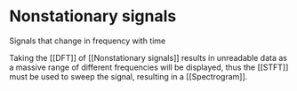 # Nonstationary signals
Signals that change in frequency with time

Taking the [[DFT]] of [[Nonstationary signals]] results in unreadable data as a massive range of different frequencies will be displayed, thus the [[STFT]] must be used to sweep the signal, resulting in a [[Spectrogram]].
